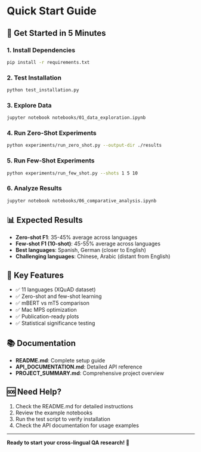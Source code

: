 # Quick Start Guide

## 🚀 Get Started in 5 Minutes

### 1. Install Dependencies
```bash
pip install -r requirements.txt
```

### 2. Test Installation
```bash
python test_installation.py
```

### 3. Explore Data
```bash
jupyter notebook notebooks/01_data_exploration.ipynb
```

### 4. Run Zero-Shot Experiments
```bash
python experiments/run_zero_shot.py --output-dir ./results
```

### 5. Run Few-Shot Experiments
```bash
python experiments/run_few_shot.py --shots 1 5 10
```

### 6. Analyze Results
```bash
jupyter notebook notebooks/06_comparative_analysis.ipynb
```

## 📊 Expected Results

- **Zero-shot F1**: 35-45% average across languages
- **Few-shot F1 (10-shot)**: 45-55% average across languages
- **Best languages**: Spanish, German (closer to English)
- **Challenging languages**: Chinese, Arabic (distant from English)

## 🎯 Key Features

- ✅ 11 languages (XQuAD dataset)
- ✅ Zero-shot and few-shot learning
- ✅ mBERT vs mT5 comparison
- ✅ Mac MPS optimization
- ✅ Publication-ready plots
- ✅ Statistical significance testing

## 📚 Documentation

- **README.md**: Complete setup guide
- **API_DOCUMENTATION.md**: Detailed API reference
- **PROJECT_SUMMARY.md**: Comprehensive project overview

## 🆘 Need Help?

1. Check the README.md for detailed instructions
2. Review the example notebooks
3. Run the test script to verify installation
4. Check the API documentation for usage examples

---

**Ready to start your cross-lingual QA research! 🎉**
